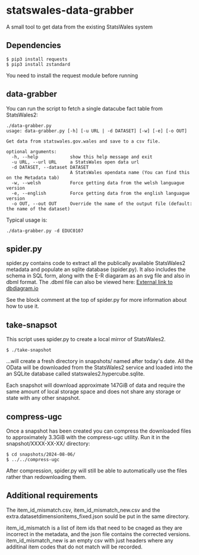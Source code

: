 # statswales-data-grabber

A small tool to get data from the existing StatsWales system

## Dependencies

```
$ pip3 install requests
$ pip3 install zstandard
```

You need to install the request module before running


## data-grabber

You can run the script to fetch a single datacube fact table from StatsWales2:

```
./data-grabber.py
usage: data-grabber.py [-h] [-u URL | -d DATASET] [-w] [-e] [-o OUT]

Get data from statswales.gov.wales and save to a csv file.

optional arguments:
  -h, --help            show this help message and exit
  -u URL, --url URL     a StatsWales open data url
  -d DATASET, --dataset DATASET
                        A StatsWales opendata name (You can find this on the Metadata tab)
  -w, --welsh           Force getting data from the welsh languague version
  -e, --english         Force getting data from the english languague version
  -o OUT, --out OUT     Override the name of the output file (default: the name of the dataset)
```

Typical usage is:

```
./data-grabber.py -d EDUC0107
```

## spider.py

spider.py contains code to extract all the publically available StatsWales2
metadata and populate an sqlite database (spider.py).
It also includes the schema in SQL form, along with the E-R diagaram as an svg
file and also in dbml format.
The .dbml file can also be viewed here: [External link to
dbdiagram.io](https://dbdiagram.io/d/StatsWales-E-R-diagram-6508558f02bd1c4a5ec93987)

See the block comment at the top of spider.py for more information about how to
use it.

## take-snapsot

This script uses spider.py to create a local mirror of StatsWales2.

```
$ ./take-snapshot
```

...will create a fresh directory in snapshots/ named after today's date. All
the OData will be downloaded from the StatsWales2 service and loaded into the
an SQLite database called statswales2.hypercube.sqlite.

Each snapshot will download approximate 147GiB of data and require the same
amount of local storage space and does not share any storage or state with any
other snapshot.

## compress-ugc

Once a snapshot has been created you can compress the downloaded files to
approximately 3.3GiB with the compress-ugc utility.
Run it in the snapshot/XXXX-XX-XX/ directory:

```
$ cd snapshots/2024-08-06/
$ ../../compress-ugc
```

After compression, spider.py will still be able to automatically use the files
rather than redownloading them.

## Additional requirements

The item_id_mismatch.csv, item_id_mismatch_new.csv and the extra.datasetdimensionitems_fixed.json sould be put in the same directory.

item_id_mismatch is a list of item ids that need to be cnaged as they are incorrect in the metadata, and the json file contains the corrected versions.
item_id_mismatch_new is an empty csv with just headers where any additinal item codes that do not match will be recorded.

